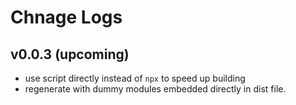 # Chnage Logs

## v0.0.3 (upcoming)

 - use script directly instead of `npx` to speed up building
 - regenerate with dummy modules embedded directly in dist file.

